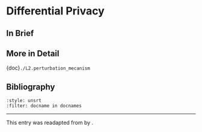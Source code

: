 # Differential Privacy

## In Brief

## More in Detail

{doc}`./L2.perturbation_mecanism`


## Bibliography

```{bibliography}
:style: unsrt
:filter: docname in docnames
```

---
 
This entry was readapted from *<reference>* by <authors>.
